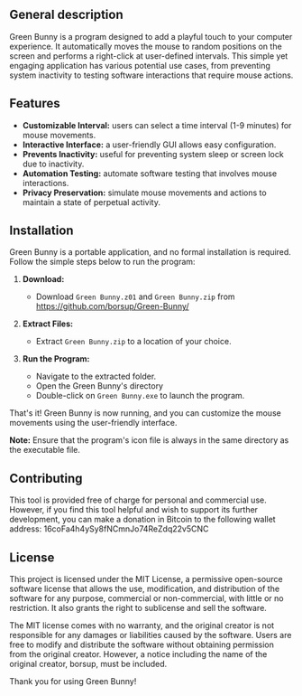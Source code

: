 ## General description

Green Bunny is a program designed to add a playful touch to your computer experience. It automatically moves the mouse to random positions on the screen and performs a right-click at user-defined intervals. This simple yet engaging application has various potential use cases, from preventing system inactivity to testing software interactions that require mouse actions.


## Features

- **Customizable Interval:** users can select a time interval (1-9 minutes) for mouse movements.
- **Interactive Interface:** a user-friendly GUI allows easy configuration.
- **Prevents Inactivity:** useful for preventing system sleep or screen lock due to inactivity.
- **Automation Testing:** automate software testing that involves mouse interactions.
- **Privacy Preservation:** simulate mouse movements and actions to maintain a state of perpetual activity.


## Installation

Green Bunny is a portable application, and no formal installation is required. Follow the simple steps below to run the program:

1. **Download:**
   - Download `Green Bunny.z01` and `Green Bunny.zip` from https://github.com/borsup/Green-Bunny/
     
2. **Extract Files:**
   - Extract `Green Bunny.zip` to a location of your choice.

3. **Run the Program:**
   - Navigate to the extracted folder.
   - Open the Green Bunny's directory
   - Double-click on `Green Bunny.exe` to launch the program.

That's it! Green Bunny is now running, and you can customize the mouse movements using the user-friendly interface.

**Note:** Ensure that the program's icon file is always in the same directory as the executable file.

## Contributing

This tool is provided free of charge for personal and commercial use. However, if you find this tool helpful and wish to support its further development, you can make a donation in Bitcoin to the following wallet address: 16coFa4h4ySy8fNCmnJo74ReZdq22v5CNC


## License

This project is licensed under the MIT License, a permissive open-source software license that allows the use, modification, and distribution of the software for any purpose, commercial or non-commercial, with little or no restriction. It also grants the right to sublicense and sell the software.

The MIT license comes with no warranty, and the original creator is not responsible for any damages or liabilities caused by the software. Users are free to modify and distribute the software without obtaining permission from the original creator. However, a notice including the name of the original creator, borsup, must be included.


Thank you for using Green Bunny!
